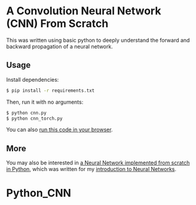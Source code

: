 # A Convolution Neural Network (CNN) From Scratch
This was written using basic python to deeply understand the forward and backward propagation of a neural network.

## Usage

Install dependencies:

```bash
$ pip install -r requirements.txt
```

Then, run it with no arguments:

```bash
$ python cnn.py
$ python cnn_torch.py
```

You can also [run this code in your browser](https://repl.it/@vzhou842/A-CNN-from-scratch-Part-2).

## More

You may also be interested in [a Neural Network implemented from scratch in Python](https://github.com/vzhou842/neural-network-from-scratch), which was written for my [introduction to Neural Networks](https://victorzhou.com/blog/intro-to-neural-networks/).
# Python_CNN
